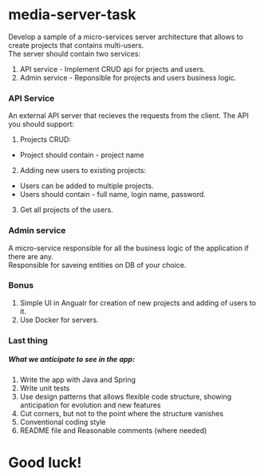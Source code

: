 # media-server-task

Develop a sample of a micro-services server architecture that allows to create projects that contains multi-users. 
<br/>The server should contain two services:
1. API service - Implement CRUD api for prjects and users. 
2. Admin service - Reponsible for projects and users business logic.

### API Service
An external API server that recieves the requests from the client.
The API you should support:
1. Projects CRUD: 
  - Project should contain - project name
2. Adding new users to existing projects:
  - Users can be added to multiple projects.
  - Users should contain - full name, login name, password.
3. Get all projects of the users.

### Admin service 
A micro-service responsible for all the business logic of the application if there are any.
<br/>Responsible for saveing entities on DB of your choice.

### Bonus 
1. Simple UI in Angualr for creation of new projects and adding of users to it.
2. Use Docker for servers.

### Last thing
##### What we anticipate to see in the  app:

1. Write the app with Java and Spring
2. Write unit tests
3. Use design patterns that allows flexible code structure, showing anticipation for evolution and new features 
4. Cut corners, but not to the point where the structure vanishes
5. Conventional coding style
6. README file and Reasonable comments (where needed)

# Good luck!
